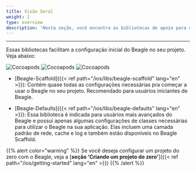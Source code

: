 ```yaml
---
title: Visão Geral
weight: 1
type: overview
description: 'Nesta seção, você encontra as bibliotecas de apoio para criar projetos iOS usando o Beagle.'
---
```


---
Essas bibliotecas facilitam a configuração inicial do Beagle no seu projeto.  Veja abaixo: 

![Cocoapods](https://img.shields.io/cocoapods/v/BeagleScaffold?label=Beagle-Scaffold)
![Cocoapods](https://img.shields.io/cocoapods/v/BeagleDefaults?label=Beagle-Defaults)
![Cocoapods](https://img.shields.io/cocoapods/v/Beagle?label=Beagle)

* [Beagle-Scaffold]({{< ref path="/ios/libs/beagle-scaffold" lang="en" >}}):
Contém quase todas as configurações necessárias pra começar a usar o Beagle no seu projeto. Recomendado para usuários iniciantes de Beagle.

* [Beagle-Defaults]({{< ref path="/ios/libs/beagle-defaults" lang="en" >}}):
Essa biblioteca é indicada para usuários mais avançados do Beagle e possui apenas algumas configurações de classes necessárias para utilizar o Beagle na sua aplicação. Elas incluem uma camada padrão de rede, cache e log e também estão disponíveis no Beagle Scaffold.

{{% alert color="warning" %}}
Se você deseja configurar um projeto do zero com o Beagle,  veja a [**seção 'Criando um projeto do zero'**]({{< ref path="/ios/getting-started" lang="en" >}})
{{% /alert %}}
